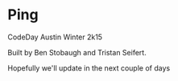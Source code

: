 # Ping
CodeDay Austin Winter 2k15

Built by Ben Stobaugh and Tristan Seifert.

Hopefully we'll update in the next couple of days
